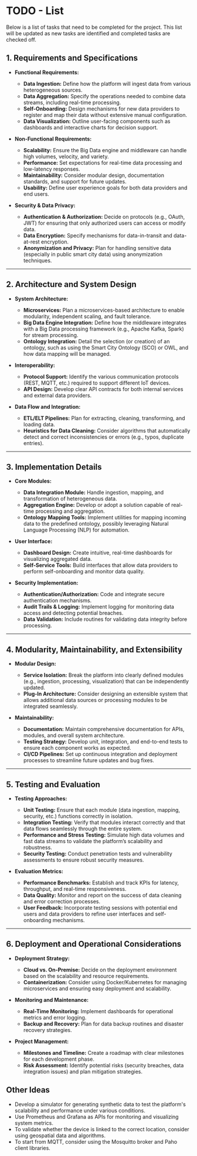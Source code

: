 # TODO - List

Below is a list of tasks that need to be completed for the project. This list will be updated as new tasks are identified and completed tasks are checked off.

## 1. Requirements and Specifications

- **Functional Requirements:**
  - **Data Ingestion:** Define how the platform will ingest data from various heterogeneous sources.
  - **Data Aggregation:** Specify the operations needed to combine data streams, including real-time processing.
  - **Self-Onboarding:** Design mechanisms for new data providers to register and map their data without extensive manual configuration.
  - **Data Visualization:** Outline user-facing components such as dashboards and interactive charts for decision support.
  
- **Non-Functional Requirements:**
  - **Scalability:** Ensure the Big Data engine and middleware can handle high volumes, velocity, and variety.
  - **Performance:** Set expectations for real-time data processing and low-latency responses.
  - **Maintainability:** Consider modular design, documentation standards, and support for future updates.
  - **Usability:** Define user experience goals for both data providers and end users.

- **Security & Data Privacy:**
  - **Authentication & Authorization:** Decide on protocols (e.g., OAuth, JWT) for ensuring that only authorized users can access or modify data.
  - **Data Encryption:** Specify mechanisms for data-in-transit and data-at-rest encryption.
  - **Anonymization and Privacy:** Plan for handling sensitive data (especially in public smart city data) using anonymization techniques.

---

## 2. Architecture and System Design

- **System Architecture:**
  - **Microservices:** Plan a microservices-based architecture to enable modularity, independent scaling, and fault tolerance.
  - **Big Data Engine Integration:** Define how the middleware integrates with a Big Data processing framework (e.g., Apache Kafka, Spark) for stream processing.
  - **Ontology Integration:** Detail the selection (or creation) of an ontology, such as using the Smart City Ontology (SCO) or OWL, and how data mapping will be managed.

- **Interoperability:**
  - **Protocol Support:** Identify the various communication protocols (REST, MQTT, etc.) required to support different IoT devices.
  - **API Design:** Develop clear API contracts for both internal services and external data providers.
  
- **Data Flow and Integration:**
  - **ETL/ELT Pipelines:** Plan for extracting, cleaning, transforming, and loading data.
  - **Heuristics for Data Cleaning:** Consider algorithms that automatically detect and correct inconsistencies or errors (e.g., typos, duplicate entries).

---

## 3. Implementation Details

- **Core Modules:**
  - **Data Integration Module:** Handle ingestion, mapping, and transformation of heterogeneous data.
  - **Aggregation Engine:** Develop or adopt a solution capable of real-time processing and aggregation.
  - **Ontology Mapping Tools:** Implement utilities for mapping incoming data to the predefined ontology, possibly leveraging Natural Language Processing (NLP) for automation.
  
- **User Interface:**
  - **Dashboard Design:** Create intuitive, real-time dashboards for visualizing aggregated data.
  - **Self-Service Tools:** Build interfaces that allow data providers to perform self-onboarding and monitor data quality.

- **Security Implementation:**
  - **Authentication/Authorization:** Code and integrate secure authentication mechanisms.
  - **Audit Trails & Logging:** Implement logging for monitoring data access and detecting potential breaches.
  - **Data Validation:** Include routines for validating data integrity before processing.

---

## 4. Modularity, Maintainability, and Extensibility

- **Modular Design:**
  - **Service Isolation:** Break the platform into clearly defined modules (e.g., ingestion, processing, visualization) that can be independently updated.
  - **Plug-In Architecture:** Consider designing an extensible system that allows additional data sources or processing modules to be integrated seamlessly.
  
- **Maintainability:**
  - **Documentation:** Maintain comprehensive documentation for APIs, modules, and overall system architecture.
  - **Testing Strategy:** Develop unit, integration, and end-to-end tests to ensure each component works as expected.
  - **CI/CD Pipelines:** Set up continuous integration and deployment processes to streamline future updates and bug fixes.

---

## 5. Testing and Evaluation

- **Testing Approaches:**
  - **Unit Testing:** Ensure that each module (data ingestion, mapping, security, etc.) functions correctly in isolation.
  - **Integration Testing:** Verify that modules interact correctly and that data flows seamlessly through the entire system.
  - **Performance and Stress Testing:** Simulate high data volumes and fast data streams to validate the platform’s scalability and robustness.
  - **Security Testing:** Conduct penetration tests and vulnerability assessments to ensure robust security measures.

- **Evaluation Metrics:**
  - **Performance Benchmarks:** Establish and track KPIs for latency, throughput, and real-time responsiveness.
  - **Data Quality:** Monitor and report on the success of data cleaning and error correction processes.
  - **User Feedback:** Incorporate testing sessions with potential end users and data providers to refine user interfaces and self-onboarding mechanisms.

---

## 6. Deployment and Operational Considerations

- **Deployment Strategy:**
  - **Cloud vs. On-Premise:** Decide on the deployment environment based on the scalability and resource requirements.
  - **Containerization:** Consider using Docker/Kubernetes for managing microservices and ensuring easy deployment and scalability.

- **Monitoring and Maintenance:**
  - **Real-Time Monitoring:** Implement dashboards for operational metrics and error logging.
  - **Backup and Recovery:** Plan for data backup routines and disaster recovery strategies.

- **Project Management:**
  - **Milestones and Timeline:** Create a roadmap with clear milestones for each development phase.
  - **Risk Assessment:** Identify potential risks (security breaches, data integration issues) and plan mitigation strategies.


## Other Ideas

- Develop a simulator for generating synthetic data to test the platform's scalability and performance under various conditions.
- Use Prometheus and Grafana as APIs for monitoring and visualizing system metrics.
- To validate whether the device is linked to the correct location, consider using geospatial data and algorithms.
- To start from MQTT, consider using the Mosquitto broker and Paho client libraries.
